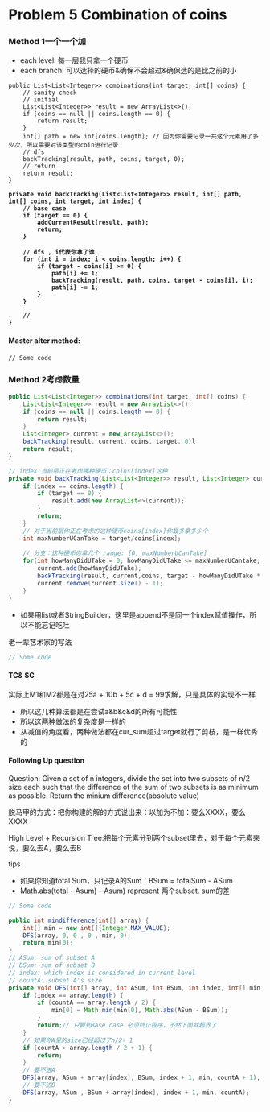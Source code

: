 # Problem 5 Combination of coins

### Method 1一个一个加

* each level: 每一层我只拿一个硬币
* each branch: 可以选择的硬币&确保不会超过&确保选的是比之前的小

<pre class="language-java"><code class="lang-java">public List&#x3C;List&#x3C;Integer>> combinations(int target, int[] coins) {
    // sanity check
    // initial 
    List&#x3C;List&#x3C;Integer>> result = new ArrayList&#x3C;>();
    if (coins == null || coins.length == 0) {
        return result;
    }
    int[] path = new int[coins.length]; // 因为你需要记录一共这个元素用了多少次，所以需要对该类型的coin进行记录
    // dfs
    backTracking(result, path, coins, target, 0);
    // return
    return result;
<strong>}
</strong><strong>
</strong><strong>private void backTracking(List&#x3C;List&#x3C;Integer>> result, int[] path, int[] coins, int target, int index) {
</strong><strong>    // base case
</strong><strong>    if (target == 0) {
</strong><strong>        addCurrentResult(result, path);
</strong><strong>        return;
</strong><strong>    }            
</strong><strong>    
</strong><strong>    // dfs , i代表你拿了谁
</strong><strong>    for (int i = index; i &#x3C; coins.length; i++) {
</strong><strong>        if (target - coins[i] >= 0) {
</strong><strong>            path[i] += 1;
</strong><strong>            backTracking(result, path, coins, target - coins[i], i);
</strong><strong>            path[i] -= 1;
</strong><strong>        }
</strong><strong>    }
</strong><strong>    
</strong><strong>    // 
</strong><strong>}
</strong></code></pre>

#### Master alter method:

```
// Some code
```

### Method 2考虑数量

```java
public List<List<Integer>> combinations(int target, int[] coins) {
    List<List<Integer>> result = new ArrayList<>();
    if (coins == null || coins.length == 0) {
        return result;
    }
    List<Integer> current = new ArrayList<>();
    backTracking(result, current, coins, target, 0)l
    return result;
}

// index:当前层正在考虑哪种硬币：coins[index]这种
private void backTracking(List<List<Integer>> result, List<Integer> current, int[] coins,int target, int index) {
    if (index == coins.length) {
        if (target == 0) {
            result.add(new ArrayList<>(current));
        }
        return;
    }
    // 对于当前层你正在考虑的这种硬币coins[index]你最多拿多少个
    int maxNumberUCanTake = target/coins[index];
    
    // 分支：这种硬币你拿几个 range: [0, maxNumberUCanTake]
    for(int howManyDidUTake = 0; howManyDidUTake <= maxNumberUCantake; howManyDidUTake++) {
        current.add(howManyDidUTake);
        backTracking(result, current,coins, target - howManyDidUTake * coins[index], index + 1);
        current.remove(current.size() - 1);
    }
}
```

* 如果用list或者StringBuilder，这里是append不是同一个index赋值操作，所以不能忘记吃吐

老一辈艺术家的写法

```java
// Some code
```



#### TC& SC&#x20;

实际上M1和M2都是在对25a + 10b + 5c + d = 99求解，只是具体的实现不一样

* 所以这几种算法都是在尝试a\&b\&c\&d的所有可能性
* 所以这两种做法的复杂度是一样的
* 从减值的角度看，两种做法都在cur\_sum超过target就行了剪枝，是一样优秀的



#### Following Up question

Question: Given a set of n integers, divide the set into two subsets of n/2 size each such that the difference of the sum of two subsets is as minimum as possible. Return the minium difference(absolute value)

脱马甲的方式：把你构建的解的方式说出来：以加为不加：要么XXXX，要么XXXX

High Level + Recursion Tree:把每个元素分到两个subset里去，对于每个元素来说，要么去A，要么去B

tips

* 如果你知道total Sum，只记录A的Sum：BSum = totalSum - ASum
* Math.abs(total - Asum) - Asum) represent 两个subset. sum的差



```java
// Some code

public int mindifference(int[] array) {
    int[] min = new int[]{Integer.MAX_VALUE};
    DFS(array, 0, 0 , 0 , min, 0);
    return min[0];
}
// ASum: sum of subset A
// BSum: sum of subset B
// index: which index is considered in current level
// countA: subset A's size
private void DFS(int[] array, int ASum, int BSum, int index, int[] min, int countA) {
    if (index == array.length) {
        if (countA == array.length / 2) {
            min[0] = Math.min(min[0], Math.abs(ASum - BSum));
        }
        return;// 只要到Base case 必须终止程序，不然下面就超界了
    }
    // 如果你A里的size已经超过了n/2+ 1
    if (countA > array.length / 2 + 1) {
        return;
    }
    // 要不进A
    DFS(array, ASum + array[index], BSum, index + 1, min, countA + 1);
    // 要不进B
    DFS(array, ASum , BSum + array[index], index + 1, min, countA);
}
```
